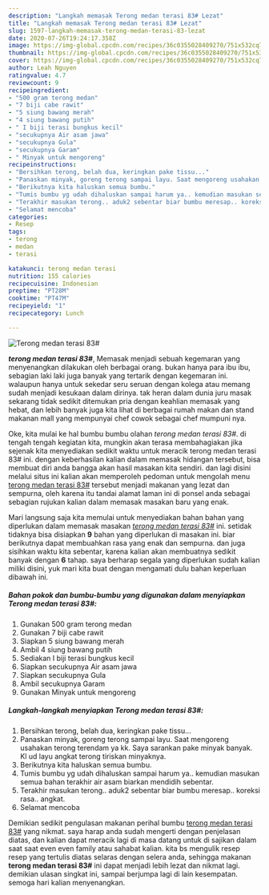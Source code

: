 ```yaml
---
description: "Langkah memasak Terong medan terasi 83# Lezat"
title: "Langkah memasak Terong medan terasi 83# Lezat"
slug: 1597-langkah-memasak-terong-medan-terasi-83-lezat
date: 2020-07-26T19:24:17.358Z
image: https://img-global.cpcdn.com/recipes/36c0355028409270/751x532cq70/terong-medan-terasi-83-foto-resep-utama.jpg
thumbnail: https://img-global.cpcdn.com/recipes/36c0355028409270/751x532cq70/terong-medan-terasi-83-foto-resep-utama.jpg
cover: https://img-global.cpcdn.com/recipes/36c0355028409270/751x532cq70/terong-medan-terasi-83-foto-resep-utama.jpg
author: Leah Nguyen
ratingvalue: 4.7
reviewcount: 9
recipeingredient:
- "500 gram terong medan"
- "7 biji cabe rawit"
- "5 siung bawang merah"
- "4 siung bawang putih"
- " I biji terasi bungkus kecil"
- "secukupnya Air asam jawa"
- "secukupnya Gula"
- "secukupnya Garam"
- " Minyak untuk mengoreng"
recipeinstructions:
- "Bersihkan terong, belah dua, keringkan pake tissu..."
- "Panaskan minyak, goreng terong sampai layu. Saat mengoreng usahakan terong terendam ya kk. Saya sarankan pake minyak banyak. Kl ud layu angkat terong tiriskan minyaknya."
- "Berikutnya kita haluskan semua bumbu."
- "Tumis bumbu yg udah dihaluskan sampai harum ya.. kemudian masukan semua bahan terakhir air asam biarkan mendidih sebentar."
- "Terakhir masukan terong.. aduk2 sebentar biar bumbu meresap.. koreksi rasa.. angkat."
- "Selamat mencoba"
categories:
- Resep
tags:
- terong
- medan
- terasi

katakunci: terong medan terasi 
nutrition: 155 calories
recipecuisine: Indonesian
preptime: "PT28M"
cooktime: "PT47M"
recipeyield: "1"
recipecategory: Lunch

---
```



![Terong medan terasi 83#](https://img-global.cpcdn.com/recipes/36c0355028409270/751x532cq70/terong-medan-terasi-83-foto-resep-utama.jpg)

<b><i>terong medan terasi 83#</i></b>, Memasak menjadi sebuah kegemaran yang menyenangkan dilakukan oleh berbagai orang. bukan hanya para ibu ibu, sebagian laki laki juga banyak yang tertarik dengan kegemaran ini. walaupun hanya untuk sekedar seru seruan dengan kolega atau memang sudah menjadi kesukaan dalam dirinya. tak heran dalam dunia juru masak sekarang tidak sedikit ditemukan pria dengan keahlian memasak yang hebat, dan lebih banyak juga kita lihat di berbagai rumah makan dan stand makanan mall yang mempunyai chef cowok sebagai chef mumpuni nya.

Oke, kita mulai ke hal bumbu bumbu olahan <i>terong medan terasi 83#</i>. di tengah tengah kegiatan kita, mungkin akan terasa membahagiakan jika sejenak kita menyediakan sedikit waktu untuk meracik terong medan terasi 83# ini. dengan keberhasilan kalian dalam memasak hidangan tersebut, bisa membuat diri anda bangga akan hasil masakan kita sendiri. dan lagi disini melalui situs ini kalian akan memperoleh pedoman untuk mengolah menu <u>terong medan terasi 83#</u> tersebut menjadi makanan yang lezat dan sempurna, oleh karena itu tandai alamat laman ini di ponsel anda sebagai sebagian rujukan kalian dalam memasak masakan baru yang enak.




Mari langsung saja kita memulai untuk menyediakan bahan bahan yang diperlukan dalam memasak masakan <u><i>terong medan terasi 83#</i></u> ini. setidak tidaknya bisa disiapkan <b>9</b> bahan yang diperlukan di masakan ini. biar berikutnya dapat membuahkan rasa yang enak dan sempurna. dan juga sisihkan waktu kita sebentar, karena kalian akan membuatnya sedikit banyak dengan <b>6</b> tahap. saya berharap segala yang diperlukan sudah kalian miliki disini, yuk mari kita buat dengan mengamati dulu bahan keperluan dibawah ini.

<!--inarticleads1-->

##### Bahan pokok dan bumbu-bumbu yang digunakan dalam menyiapkan Terong medan terasi 83#:

1. Gunakan 500 gram terong medan
1. Gunakan 7 biji cabe rawit
1. Siapkan 5 siung bawang merah
1. Ambil 4 siung bawang putih
1. Sediakan  I biji terasi bungkus kecil
1. Siapkan secukupnya Air asam jawa
1. Siapkan secukupnya Gula
1. Ambil secukupnya Garam
1. Gunakan  Minyak untuk mengoreng




<!--inarticleads2-->

##### Langkah-langkah menyiapkan Terong medan terasi 83#:

1. Bersihkan terong, belah dua, keringkan pake tissu...
1. Panaskan minyak, goreng terong sampai layu. Saat mengoreng usahakan terong terendam ya kk. Saya sarankan pake minyak banyak. Kl ud layu angkat terong tiriskan minyaknya.
1. Berikutnya kita haluskan semua bumbu.
1. Tumis bumbu yg udah dihaluskan sampai harum ya.. kemudian masukan semua bahan terakhir air asam biarkan mendidih sebentar.
1. Terakhir masukan terong.. aduk2 sebentar biar bumbu meresap.. koreksi rasa.. angkat.
1. Selamat mencoba




Demikian sedikit pengulasan makanan perihal bumbu <u>terong medan terasi 83#</u> yang nikmat. saya harap anda sudah mengerti dengan penjelasan diatas, dan kalian dapat meracik lagi di masa datang untuk di sajikan dalam saat saat even even family atau sahabat kalian. kita bs mengulik resep resep yang tertulis diatas selaras dengan selera anda, sehingga makanan <b>terong medan terasi 83#</b> ini dapat menjadi lebih lezat dan nikmat lagi. demikian ulasan singkat ini, sampai berjumpa lagi di lain kesempatan. semoga hari kalian menyenangkan.
